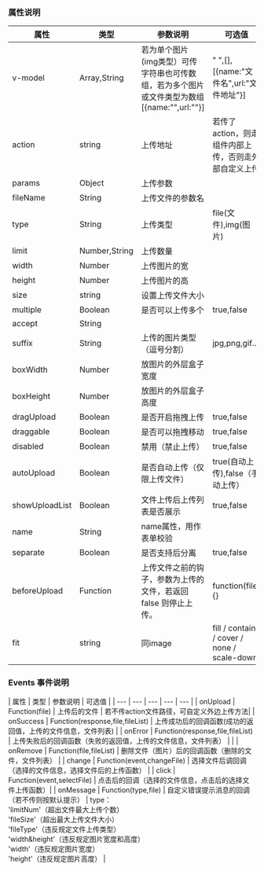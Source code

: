 ### 属性说明
| 属性 | 类型 | 参数说明 | 可选值 | 默认值 |
| --- | --- | --- | --- | --- |
| v-model | Array,String | 若为单个图片(img类型）可传字符串也可传数组，若为多个图片或文件类型为数组[{name:"",url:""}] | " ",[],[{name:"文件名",url:"文件地址"}] |  | 
| action | string | 上传地址 | 若传了action，则走组件内部上传，否则走外部自定义上传 |  |
| params | Object | 上传参数 |  |  |
| fileName | String | 上传文件的参数名 |  |  |
| type | String | 上传类型 | file(文件),img(图片) |  
| limit | Number,String | 上传数量 |  |   |
| width | Number | 上传图片的宽 |  |  |
| height | Number | 上传图片的高 |  |  |
| size | string | 设置上传文件大小 |  |  |
| multiple | Boolean | 是否可以上传多个 | true,false | false |
| accept | String | | | |
| suffix | String | 上传的图片类型（逗号分割） | jpg,png,gif... | jpg,png,gif,jpeg |
| boxWidth | Number | 放图片的外层盒子宽度  |  |
| boxHeight | Number | 放图片的外层盒子高度  |  |
| dragUpload | Boolean | 是否开启拖拽上传  | true,false | false |
| draggable  | Boolean | 是否可以拖拽移动 | true,false | false |
| disabled  | Boolean | 禁用（禁止上传） | true,false | false |
| autoUpload  | Boolean | 是否自动上传（仅限上传文件） | true(自动上传),false（手动上传） | true |
| showUploadList | Boolean | 文件上传后上传列表是否展示 | true,false | true |
| name | String | name属性，用作表单校验
| separate | Boolean | 是否支持后分离 | true,false | false
| beforeUpload| Function | 上传文件之前的钩子，参数为上传的文件，若返回 false 则停止上传。| function(file) {}| -
| fit | string | 同image  | fill / contain / cover / none / scale-down | fill |



### Events 事件说明
| 属性 | 类型 | 参数说明 | 可选值 |
| --- | --- | --- | --- | --- |
| onUpload | Function(file) | 上传后的文件 |  若不传action文件路径，可自定义外边上传方法| 
| onSuccess | Function(response,file,fileList) | 上传成功后的回调函数(成功的返回值，上传的文件信息，文件列表) |
| onError | Function(response,file,fileList) | 上传失败后的回调函数（失败的返回值，上传的文件信息，文件列表） |   |
| onRemove | Function(file,fileList) | 删除文件（图片）后的回调函数（删除的文件，文件列表） |
| change | Function(event,changeFile) | 选择文件后调回调（选择的文件信息，选择文件后的上传函数） |
| click | Function(event,selectFile) | 点击后的回调（选择的文件信息，点击后的选择文件上传函数）|
| onMessage | Function(type,file) | 自定义错误提示消息的回调（若不传则按默认提示） | type：<br />'limitNum'（超出文件最大上传个数）<br />'fileSize'（超出最大上传文件大小）<br />'fileType'（违反规定文件上传类型）<br />'width&height'（违反规定图片宽度和高度）<br />'width'（违反规定图片宽度）<br />'height'（违反规定图片高度） |